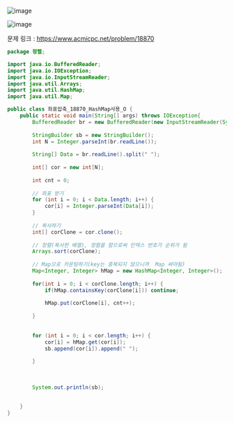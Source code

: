 ![image](https://user-images.githubusercontent.com/74396651/156735697-121aa631-956c-427f-873c-ed76ba3ae646.png)

![image](https://user-images.githubusercontent.com/74396651/156735755-b51ad141-a0a2-48f6-a6ad-e002f81d8c2c.png)


문제 링크 : https://www.acmicpc.net/problem/18870

```java
package 정렬;

import java.io.BufferedReader;
import java.io.IOException;
import java.io.InputStreamReader;
import java.util.Arrays;
import java.util.HashMap;
import java.util.Map;

public class 좌표압축_18870_HashMap사용_O {
	public static void main(String[] args) throws IOException{
		BufferedReader br = new BufferedReader(new InputStreamReader(System.in));
		
		StringBuilder sb = new StringBuilder();
		int N = Integer.parseInt(br.readLine());
		
		String[] Data = br.readLine().split(" ");
		
		int[] cor = new int[N];
		
		int cnt = 0;
		
		// 좌표 받기
		for (int i = 0; i < Data.length; i++) {
			cor[i] = Integer.parseInt(Data[i]);
		}
		
		// 복사하기
		int[] corClone = cor.clone();
		
		// 정렬(복사한 배열), 정렬을 함으로써 인덱스 번호가 순위가 됨
		Arrays.sort(corClone);
		
		// Map으로 카운팅하기(key는 중복되지 않으니까  Map 써야됨)
		Map<Integer, Integer> hMap = new HashMap<Integer, Integer>();
		
		for(int i = 0; i < corClone.length; i++) {
			if(hMap.containsKey(corClone[i])) continue;
			
			hMap.put(corClone[i], cnt++);
			
		}
		
		
		for (int i = 0; i < cor.length; i++) {
			cor[i] = hMap.get(cor[i]);
			sb.append(cor[i]).append(" ");
			
		}
		
		
		
		System.out.println(sb);	
			
		
	}
}
```
